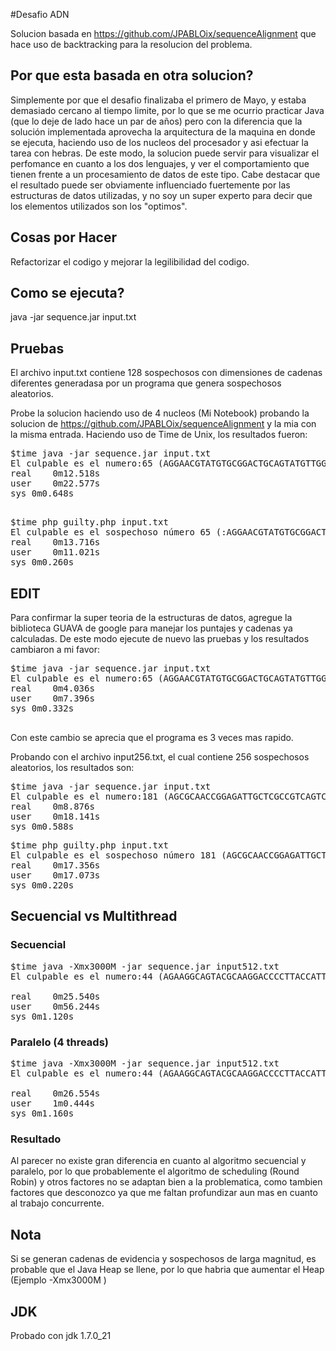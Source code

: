 #Desafio ADN

Solucion basada en https://github.com/JPABLOix/sequenceAlignment que hace uso de backtracking para la resolucion del problema.

## Por que esta basada en otra solucion?

Simplemente por que el desafio finalizaba el primero de Mayo, y estaba demasiado cercano al tiempo limite, por lo que se me ocurrio practicar Java (que lo deje de lado hace un par de años) pero con la diferencia que la solución implementada aprovecha la arquitectura de la maquina en donde se ejecuta, haciendo uso de los nucleos del procesador y asi efectuar la tarea con hebras. De este modo, la solucion puede servir para visualizar  el perfomance en cuanto a los dos lenguajes, y ver el comportamiento que tienen frente a un procesamiento de datos de este tipo. Cabe destacar que el resultado puede ser obviamente influenciado fuertemente por las estructuras de datos utilizadas, y no soy un super experto para decir que los elementos utilizados son los "optimos".

## Cosas por Hacer

Refactorizar el codigo y mejorar la legilibilidad del codigo.

## Como se ejecuta?

java -jar sequence.jar input.txt

## Pruebas

El archivo input.txt contiene 128 sospechosos con dimensiones de cadenas diferentes generadasa por un programa que genera sospechosos aleatorios.

Probe la solucion haciendo uso de 4 nucleos (Mi Notebook) probando la solucion de https://github.com/JPABLOix/sequenceAlignment  y la mia con la misma entrada. Haciendo uso de Time de Unix, los resultados fueron:

 <pre>
$time java -jar sequence.jar input.txt
El culpable es el numero:65 (AGGAACGTATGTGCGGACTGCAGTATGTTGGGTCTGGCTGATAAATTAATCGACTGGTTGGCGAATCCACGATGCAGTGTTATAGAGCGGTTGCCTCGTGGG)
real    0m12.518s
user    0m22.577s
sys 0m0.648s
 </pre>

<pre>
$time php guilty.php input.txt
El culpable es el sospechoso número 65 (:AGGAACGTATGTGCGGACTGCAGTATGTTGGGTCTGGCTGATAAATTAATCGACTGGTTGGCGAATCCACGATGCAGTGTTATAGAGCGGTTGCCTCGTGGG).
real    0m13.716s
user    0m11.021s
sys 0m0.260s
</pre>

## EDIT

Para confirmar la super teoria de la estructuras de datos, agregue la biblioteca GUAVA de google para manejar los puntajes y cadenas ya calculadas. De este modo ejecute de nuevo las pruebas y los resultados cambiaron a mi favor:

 <pre>
$time java -jar sequence.jar input.txt
El culpable es el numero:65 (AGGAACGTATGTGCGGACTGCAGTATGTTGGGTCTGGCTGATAAATTAATCGACTGGTTGGCGAATCCACGATGCAGTGTTATAGAGCGGTTGCCTCGTGGG)
real    0m4.036s
user    0m7.396s
sys 0m0.332s
 </pre>

 Con este cambio se aprecia que el programa es 3 veces mas rapido.

 Probando con el archivo input256.txt, el cual contiene 256 sospechosos aleatorios, los resultados son:

<pre>
$time java -jar sequence.jar input.txt
El culpable es el numero:181 (AGCGCAACCGGAGATTGCTCGCCGTCAGTCTTGCGCTCTTTCGAGGAGATTTGGTACGATAGGTCAAACCGCGCCGCGAACTGCAGATAGCGGGAGTAGCCTGCGATGAGGCAC)
real    0m8.876s
user    0m18.141s
sys 0m0.588s
</pre>

<pre>
$time php guilty.php input.txt
El culpable es el sospechoso número 181 (AGCGCAACCGGAGATTGCTCGCCGTCAGTCTTGCGCTCTTTCGAGGAGATTTGGTACGATAGGTCAAACCGCGCCGCGAACTGCAGATAGCGGGAGTAGCCTGCGATGAGGCAC).
real    0m17.356s
user    0m17.073s
sys 0m0.220s
</pre>


## Secuencial vs Multithread

### Secuencial
<pre>
$time java -Xmx3000M -jar sequence.jar input512.txt
El culpable es el numero:44 (AGAAGGCAGTACGCAAGGACCCCTTACCATTACGATTTCCGTAACTGATTAACGCGCCCTAGATGTTTAATTTAGTCTGCAGCAGCAGAGTCGCGATTACGATGACTAGCGGAGTTTTAAAGTTAGGGGATCGGAAGAGCCGTCAA)

real    0m25.540s
user    0m56.244s
sys 0m1.120s
</pre>

### Paralelo (4 threads)
<pre>
$time java -Xmx3000M -jar sequence.jar input512.txt
El culpable es el numero:44 (AGAAGGCAGTACGCAAGGACCCCTTACCATTACGATTTCCGTAACTGATTAACGCGCCCTAGATGTTTAATTTAGTCTGCAGCAGCAGAGTCGCGATTACGATGACTAGCGGAGTTTTAAAGTTAGGGGATCGGAAGAGCCGTCAA)

real    0m26.554s
user    1m0.444s
sys 0m1.160s
</pre>

### Resultado

Al parecer no existe gran diferencia en cuanto al algoritmo secuencial y paralelo, por lo que probablemente el algoritmo de scheduling (Round Robin) y otros factores no se adaptan bien a la problematica, como tambien factores que desconozco ya que me faltan profundizar aun mas en cuanto al trabajo concurrente.


## Nota
Si se generan cadenas de evidencia y sospechosos de larga magnitud, es probable que el Java Heap se llene, por lo que habria que aumentar el Heap (Ejemplo -Xmx3000M )

## JDK
Probado con jdk 1.7.0_21

